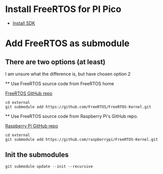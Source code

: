 # Install FreeRTOS for PI Pico

* [Install SDK](https://www.raspberrypi.com/news/raspberry-pi-pico-windows-installer/)

# Add FreeRTOS as submodule

## There are two options (at least)

I am unsure what the difference is, but have chosen option 2

** Use FreeRTOS source code from FreeRTOS home 

[FreeRTOS GitHub repo](https://github.com/FreeRTOS/FreeRTOS-Kernel)

```text
cd external
git submodule add https://github.com/FreeRTOS/FreeRTOS-Kernel.git 
```


** Use FreeRTOS source code from Raspberry Pi's GitHub repo. 

[Raspberry Pi GitHub repo](https://github.com/raspberrypi/FreeRTOS-kernel)

```text
cd external
git submodule add https://github.com/raspberrypi/FreeRTOS-Kernel.git
```

## Init the submodules

```text
git submodule update --init --recursive
```